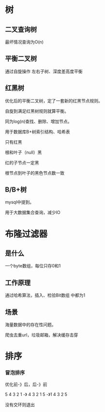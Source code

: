 # 树

## 二叉查询树

最坏情况查询为O(n)

## 平衡二叉树

通过自旋操作 左右子树、深度差高度平衡

## 红黑树

优化后的平衡二叉树，定了一套新的红黑节点规则。

自旋到满足红黑树规则就算平衡。

同为log(n)查找、删除、增加节点。



用于数据库B+树索引结构、哈希表



只有红黑

根和叶子（null）黑

红的子节点一定黑

根节点到叶子的黑色节点数一致

## B/B+树

mysql中提到。



用于大数据集合查询，减少IO

# 布隆过滤器

## 是什么

一个byte数组，每位只存0和1

## 工作原理

通过哈希算法，插入、检验Bit数组 中都为1

## 场景

海量数据中的存在性问题。

爬虫去重url，垃圾邮箱，解决缓存击穿

# 排序

### 冒泡排序

优化前-》后，后-》前

5 4 3 2 1 -》 4 3 2 1 5 -》1 4 3 2 5 

没有交环则退出
